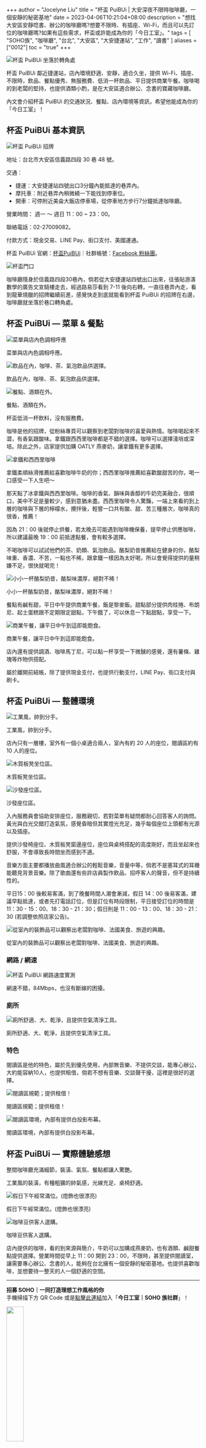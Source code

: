 +++
author = "Jocelyne Liu"
title = "杯盃 PuiBUi | 大安深夜不限時咖啡廳，一個安靜的秘密基地"
date = 2023-04-06T10:21:04+08:00
description = "想找大安區安靜唸書、辦公的咖啡廳嗎?想要不限時、有插座、Wi-Fi，而且可以先訂位的咖啡廳嗎?如果有這些需求，杯盃或許能成為你的「今日工室」。"
tags = [
    "SOHO族",
    "咖啡廳",
    "台北",
    "大安區",
    "大安捷運站",
    "工作",
    "讀書"
]
aliases = ["0012"]
toc = "true"
+++

<img src="2.jpg" alt="杯盃 PuiBUi 坐落於轉角處" lazyload />

杯盃 PuiBUi 鄰近捷運站，店內環境舒適、安靜，適合久坐，提供 Wi-Fi、插座、不限時，飲品、餐點優秀、無服務費、低消一杯飲品、平日提供商業午餐。咖啡喝的到老闆的堅持，也提供酒類小酌，是在大安區適合辦公、念書的寶藏咖啡廳。

內文會介紹杯盃 PuiBUi 的交通狀況、餐點、店內環境等資訊，希望他能成為你的「今日工室」！

## 杯盃 PuiBUi 基本資訊

<img src="1.jpg" alt="杯盃 PuiBUi 招牌" lazyload />

地址：台北市大安區信義路四段 30 巷 48 號。

交通：

- 捷運：大安捷運站四號出口3分鐘內能抵達的巷弄內。
- 摩托車：附近巷弄內稍微繞一下能找到停車位。
- 開車：可停附近美侖大飯店停車場，從停車地方步行7分鐘抵達咖啡廳。

營業時間： 週一 ～ 週日 11：00 ~ 23：00。

聯絡電話：02-27009082。

付款方式：現金交易、LINE Pay、街口支付、美國運通。

杯盃 PuiBUi 官網：[杯盃PuiBUi](https://puibui2018.wixsite.com/puibui)｜社群帳號：[Facebook 粉絲團](https://www.facebook.com/PuiBui.taipei/?locale=zh_TW)。

<img src="3.jpg" alt="杯盃門口" lazyload />

咖啡廳隱身於信義路四段30巷內，倘若從大安捷運站四號出口出來，往張貼游濤數學的廣告文宣騎樓走去，經過路易莎看到 7-11 後向右轉，一直往巷弄內走，看到龍華燒臘的招牌繼續前進，感覺快走到底就能看到杯盃 PuiBUi 的招牌在右邊，咖啡廳就坐落於巷口轉角處。

## 杯盃 PuiBUi — 菜單 & 餐點

<img src="4.jpg" alt="菜單與店內色調相呼應" lazyload />

菜單與店內色調相呼應。

<img src="5.jpg" alt="飲品在內，咖啡、茶、氣泡飲品供選擇。" lazyload />

飲品在內，咖啡、茶、氣泡飲品供選擇。

<img src="6.jpg" alt="餐點、酒類在外。" lazyload />

餐點、酒類在外。

杯盃低消一杯飲料，沒有服務費。

咖啡是他的招牌，從粉絲專頁可以觀察到老闆對咖啡的喜愛與熱情。咖啡喝起來不澀，有香氣跟酸味。拿鐵跟西西里咖啡都是不錯的選擇。咖啡可以選擇淺培或深培。除此之外，店家提供加購 OATLY 燕麥奶，讓拿鐵有更多選擇。

<img src="7.jpg" alt="拿鐵和西西里咖啡" lazyload />

拿鐵柔順絲滑推薦給喜歡咖啡牛奶的你；西西里咖啡推薦給喜歡酸甜苦的你，喝一口感受一下人生吧～

那天點了冰拿鐵與西西里咖啡。咖啡的香氣、韻味與香醇的牛奶完美融合，很順口，美中不足是量較少，感到意猶未盡。西西里咖啡令人驚豔，一端上來看的到上層的咖啡與下層的檸檬水，攪拌後，輕嘗一口共有酸、甜、苦三種層次，咖啡真的很香，推薦！

因為 21：00 後就停止供餐，若太晚去可能遇到咖啡機保養，提早停止供應咖啡，所以建議最晚 19：00 前抵達點餐，會有較多選擇。

不喝咖啡可以試試他們的茶、奶類、氣泡飲品。酪梨奶昔推薦給在健身的你，酪梨味重、香濃、不苦，一點也不稀，跟拿鐵一樣因為太好喝，所以會覺得提供的量稍嫌不足，很快就喝完！

<img src="8.jpg" alt="小小一杯酪梨奶昔，酪梨味濃厚，絕對不稀！" lazyload />

小小一杯酪梨奶昔，酪梨味濃厚，絕對不稀！

餐點有鹹有甜，平日中午提供商業午餐，飯是黎麥飯。甜點部分提供肉桂捲、布朗尼、起士蛋糕跟不定期限定甜點，下午餓了，可以休息一下點甜點，享受一下。

<img src="9.jpg" alt="商業午餐，讓平日中午到這即能飽食。" lazyload />

商業午餐，讓平日中午到這即能飽食。

店內還有提供調酒、咖啡馬丁尼，可以點一杯享受一下微醺的感覺，還有薯條、雞塊等炸物供搭配。

屬於離開前結帳，除了提供現金支付，也提供行動支付，LINE Pay、街口支付與刷卡。

## 杯盃 PuiBUi — 整體環境

<img src="10.jpg" alt="工業風，帥到分手。" lazyload />

工業風，帥到分手。

店內只有一層樓，室外有一個小桌適合兩人，室內有約 20 人的座位，閱讀區約有 10 人的座位。

<img src="11.jpg" alt="木質板凳坐位區。" lazyload />

木質板凳坐位區。

<img src="12.jpg" alt="沙發座位區。" lazyload />

沙發座位區。

入內服務員會協助安排座位，服務親切，若對菜單有疑問都耐心回答客人的詢問。黃光與白光交錯打造氣氛，感覺昏暗但其實燈光充足，幾乎每個座位上頭都有光源以及插座。

提供沙發椅座位、木質板凳窗邊座位，座位與桌椅搭配的高度剛好，而且坐起來也舒服，不會導致長時間坐而感到不適。

音樂方面主要都播放曲風適合辦公的輕鬆音樂，音量中等，倘若不是塞耳式的耳機能聽見背景音樂。除了歌曲還有些許店員製作飲品、招呼客人的聲音，但不是持續性的。

平日15：00 後較易客滿，到了晚餐時間人潮會漸減，假日 14：00 後易客滿，建議早點抵達，或者先打電話訂位，但是訂位有時段限制，平日接受訂位的時間是 11：30 - 15：00、18：30 - 21：30；假日則是 11：00 - 13：00、18：30 - 21：30 (若調整依照店家公告)。

<img src="13.jpg" alt="從室內的裝飾品可以觀察出老闆對咖啡、法國美食、旅遊的興趣。" lazyload />

從室內的裝飾品可以觀察出老闆對咖啡、法國美食、旅遊的興趣。

### 網路 / 網速

<img src="14.png" alt="杯盃 PuiBUi 網路速度實測" lazyload />

網速不錯，84Mbps，也沒有斷線的困擾。

### 廁所

<img src="15.jpg" alt="廁所舒適、大、乾淨，且提供空氣清淨工具。" lazyload />

廁所舒適、大、乾淨，且提供空氣清淨工具。

### 特色

閱讀區是他的特色，屬於先到優先使用，內部無音樂、不提供交談，能專心辦公，大約能容納10人，也提供租借，倘若不想有音樂、交談聲干擾，這裡是很好的選擇。

<img src="16.jpg" alt="閱讀區規範；提供租借！" lazyload />

閱讀區規範；提供租借！

<img src="17.jpg" alt="閱讀區環境，內部有提供白投影布幕。" lazyload />

閱讀區環境，內部有提供白投影布幕。

## 杯盃 PuiBUi — 實際體驗感想

整間咖啡廳充滿細節，裝潢、氣氛、餐點都讓人驚艷。

工業風的裝潢，有種粗獷的帥氣感，光線充足、桌椅舒適。

<img src="18.jpg" alt="假日下午經常滿位。(燈飾也很漂亮)" lazyload />

假日下午經常滿位。(燈飾也很漂亮)

<img src="19.jpg" alt="咖啡豆供客人選購。" lazyload />

咖啡豆供客人選購。

店內提供的咖啡，看的到來源與簡介，牛奶可以加購成燕麥奶，也有酒類、鹹甜餐點提供選擇。營業時間從早上 11：00 開到 23：00，不限時，甚至提供閱讀室，讓需要專心辦公、念書的人，能夠在台北擁有一個安靜的秘密基地。也提供喜歡咖啡，並想要待一整天的人一個舒適的空間。

---

**招募 SOHO｜一同打造理想工作風格的你**\
手機掃描下方 QR Code 或是[點擊此連結](https://line.me/ti/g2/p81-vzP_GOANlifYsaK9fzFkCfunayNiXmCiWQ?utm_source=invitation&utm_medium=link_copy&utm_campaign=default)加入「**今日工室｜SOHO 族社群**」！

<img src="line.png" width="30%" >